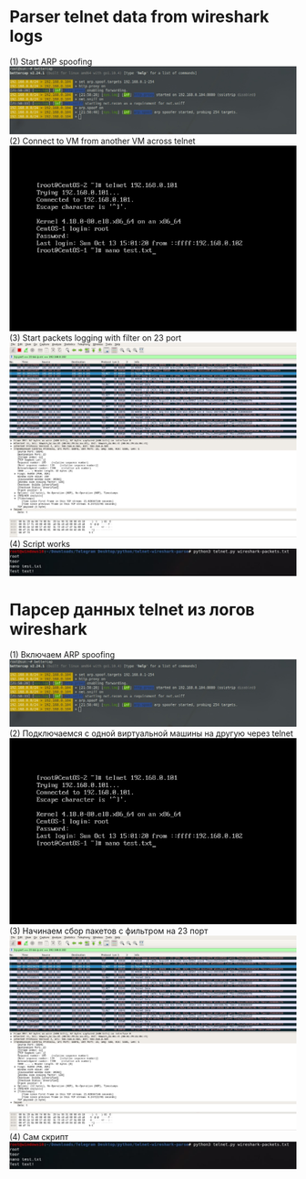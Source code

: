# Parser telnet data from wireshark logs
(1) Start ARP spoofing  
![alt text](preview1.jpg)  
(2) Connect to VM from another VM across telnet  
![alt text](preview2.jpg)  
(3) Start packets logging with filter on 23 port  
![alt text](preview3.jpg)  
(4) Script works  
![alt text](preview4.jpg)
  
# Парсер данных telnet из логов wireshark
(1) Включаем ARP spoofing  
![alt text](preview1.jpg)  
(2) Подключаемся с одной виртуальной машины на другую через telnet  
![alt text](preview2.jpg)  
(3) Начинаем сбор пакетов с фильтром на 23 порт  
![alt text](preview3.jpg)  
(4) Сам скрипт  
![alt text](preview4.jpg)

